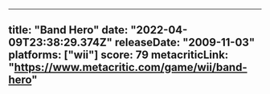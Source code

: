 
---
title: "Band Hero"
date: "2022-04-09T23:38:29.374Z"
releaseDate: "2009-11-03"
platforms: ["wii"]
score: 79
metacriticLink: "https://www.metacritic.com/game/wii/band-hero"
---
